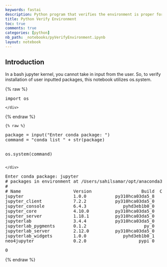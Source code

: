 ```yaml
---
keywords: fastai
description: Python program that verifies the environment is proper for work.
title: Python Verify Environment
toc: true
comments: true
categories: [python]
nb_path: _notebooks/pyVerifyEnvironment.ipynb
layout: notebook
---
```


<!--
#################################################
### THIS FILE WAS AUTOGENERATED! DO NOT EDIT! ###
#################################################
# file to edit: _notebooks/pyVerifyEnvironment.ipynb
-->

<div class="container" id="notebook-container">
        
<div class="cell border-box-sizing text_cell rendered"><div class="inner_cell">
<div class="text_cell_render border-box-sizing rendered_html">
<h2 id="Introduction">Introduction<a class="anchor-link" href="#Introduction"> </a></h2><p>In a bash jupyter kernel, you cannot take in input from the user. So, to verify installation of user inputted packages, this notebook utilizes os.system.</p>

</div>
</div>
</div>
    {% raw %}
    
<div class="cell border-box-sizing code_cell rendered">
<div class="input">

<div class="inner_cell">
    <div class="input_area">
<div class=" highlight hl-ipython3"><pre><span></span><span class="kn">import</span> <span class="nn">os</span>
</pre></div>

    </div>
</div>
</div>

</div>
    {% endraw %}

    {% raw %}
    
<div class="cell border-box-sizing code_cell rendered">
<div class="input">

<div class="inner_cell">
    <div class="input_area">
<div class=" highlight hl-ipython3"><pre><span></span><span class="n">package</span> <span class="o">=</span> <span class="nb">input</span><span class="p">(</span><span class="s2">&quot;Enter conda package: &quot;</span><span class="p">)</span>
<span class="n">command</span> <span class="o">=</span> <span class="s2">&quot;conda list &quot;</span> <span class="o">+</span> <span class="nb">str</span><span class="p">(</span><span class="n">package</span><span class="p">)</span>

<span class="n">os</span><span class="o">.</span><span class="n">system</span><span class="p">(</span><span class="n">command</span><span class="p">)</span>
</pre></div>

    </div>
</div>
</div>

<div class="output_wrapper">
<div class="output">

<div class="output_area">

<div class="output_subarea output_stream output_stdout output_text">
<pre>Enter conda package: jupyter
# packages in environment at /Users/sahilsamar/opt/anaconda3/envs/myenv:
#
# Name                    Version                   Build  Channel
jupyter                   1.0.0           py310hca03da5_8  
jupyter_client            7.2.2           py310hca03da5_0  
jupyter_console           6.4.3              pyhd3eb1b0_0  
jupyter_core              4.10.0          py310hca03da5_0  
jupyter_server            1.18.1          py310hca03da5_0  
jupyterlab                3.4.4           py310hca03da5_0  
jupyterlab_pygments       0.1.2                      py_0  
jupyterlab_server         2.12.0          py310hca03da5_0  
jupyterlab_widgets        1.0.0              pyhd3eb1b0_1  
neo4jupyter               0.2.0                    pypi_0    pypi
</pre>
</div>
</div>

<div class="output_area">



<div class="output_text output_subarea output_execute_result">
<pre>0</pre>
</div>

</div>

</div>
</div>

</div>
    {% endraw %}

</div>
 

